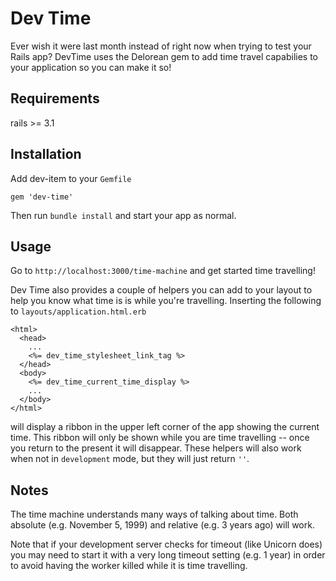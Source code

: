 Dev Time
========

Ever wish it were last month instead of right now when trying to test
your Rails app? DevTime uses the Delorean gem to add time travel capabilies
to your application so you can make it so!

Requirements
------------

rails &gt;= 3.1

Installation
------------

Add dev-item to your `Gemfile`

    gem 'dev-time'


Then run `bundle install` and start your app as normal.

Usage
-----

Go to `http://localhost:3000/time-machine` and get started time travelling!

Dev Time also provides a couple of helpers you can add to your layout
to help you know what time is is while you're travelling. Inserting
the following to `layouts/application.html.erb`

    <html>
      <head>
        ...
        <%= dev_time_stylesheet_link_tag %>
      </head>
      <body>
        <%= dev_time_current_time_display %>
        ...
      </body>
    </html>

will display a ribbon in the upper left corner of the app showing the current
time. This ribbon will only be shown while you are time travelling -- once you
return to the present it will disappear. These helpers will also work when
not in `development` mode, but they will just return `''`.

Notes
-----
The time machine understands many ways of talking about time. Both absolute
(e.g. November 5, 1999) and relative (e.g. 3 years ago) will work.

Note that if your development server checks for timeout (like Unicorn does)
you may need to start it with a very long timeout setting (e.g. 1 year) in
order to avoid having the worker killed while it is time travelling.
